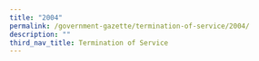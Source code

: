 ```yaml
---
title: "2004"
permalink: /government-gazette/termination-of-service/2004/
description: ""
third_nav_title: Termination of Service
---
```

